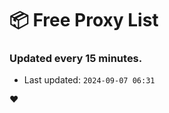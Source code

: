 # :package: Free Proxy List
### Updated every 15 minutes.

- Last updated: `2024-09-07 06:31`

:heart:
